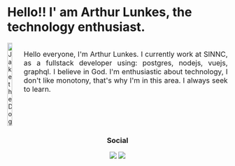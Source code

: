 # Hello!! I' am Arthur Lunkes, the technology enthusiast.

<div style="display: flex; flex-direction: row;">
  <img src="https://github.com/user-attachments/assets/d19b835f-7985-41ca-8da9-d56116ecaea3" width="30%"  alt="Jake the Dog">
  <p style="text-align: justify; font-size: 16px">Hello everyone, I'm Arthur Lunkes. I currently work at SINNC, as a fullstack developer using: postgres, nodejs, vuejs, graphql. I believe in God. I'm enthusiastic about technology, I don't like monotony, that's why I'm in this area. I always seek to learn.</p>
</div>

<div align="center">
  <h3>Social</h3>
  <a href = "mailto:arthur.lunkes2017@gmail.com"><img src="https://img.shields.io/badge/-Gmail-%23333?style=for-the-badge&logo=gmail&logoColor=white" target="_blank"></a>
  <a href="https://www.linkedin.com/in/arthur-lunkes-332426191/" target="_blank"><img src="https://img.shields.io/badge/-LinkedIn-%230077B5?style=for-the-badge&logo=linkedin&logoColor=white" target="_blank"></a>
</div>
